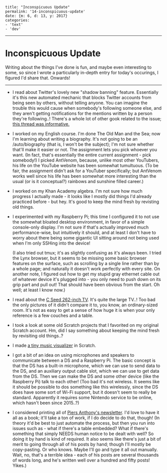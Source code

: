 
    title: "Inconspicuous Update"
    permalink: '14-inconspicuous-update'
    date: {m: 6, d: 13, y: 2017}
    categories:
    - 'text'
    - 'dev'

---

# Inconspicuous Update

Writing about the things I've done is fun, and maybe even interesting to some,
so since I wrote a particularly in-depth entry for today's occurings, I figured
I'd share that. Onwards!

---

* I read about Twitter's lovely new "shadow banning" feature. Essentially it's
  this new automated mechanic that blocks Twitter accounts from being seen by
  others, without telling anyone. You can imagine the trouble this would cause
  when somebody's following someone else, and they aren't getting notifications
  for the mentions written by a person they're following..! There's a whole lot
  of other gook related to the issue;
  [this thread was informative.](https://twitter.com/Aichmomanic/status/874160155960647681)

* I worked on my English course. I'm done The Old Man and the Sea; now I'm
  learning about writing a biography. It's not going to be an /auto/biography
  (that is, I won't be the subject); I'm not sure whether that'll make it
  easier or not. The assignment lets you pick whoever you want. (In fact,
  that's essentially the entire current assignment - pick somebody!)
  I picked AntVenom, because, unlike most other YouTubers, his life on the
  YouTube website has been somewhat tumultuous. (To be fair, the assignment
  didn't ask for a YouTuber specifically; but AntVenom works well since his
  life has been somewhat more interesting than the usual (or is it conceptual?)
  rainbows and sunshine filled career.)

* I worked on my Khan Academy algebra. I'm not sure how much progress I
  actually made - it looks like I mostly did things I'd already practiced
  before - but hey. It's good to keep the mind fresh by revisting old things.

* I experimented with my Raspberry Pi; this time I configured it to not use
  the somewhat bloated desktop environment, in favor of a simple console-only
  display. I'm not sure if that's actually improved much performance-wise,
  but intuitively it should, and at least I don't have to worry about there
  being some gigantic UI sitting around not being used when I'm only SSHing
  into the device!

  (I also tried out tmux; it's as slightly confusing as it's always been. I
  tried the Lynx browser, but it seems to be missing some basic browser
  features on the surface, such as scrolling by a single line rather than by a
  whole page; and naturally it doesn't work perfectly with every site. On
  another note, I figured out how to get my stupid gray ethernet cable out of
  whatever device it's plugged into - you only need to push down on its grip
  part and pull out! That should have been obvious from the start. Oh well; at
  least I know now.)

* I read about the
  [C Seed 262-inch TV](http://uncrate.com/article/c-seed-262-inch-tv/).
  It's quite the large TV..! Too bad the only pictures of it didn't compare it
  to, you know, an ordinary-sized room. It's not as easy to get a sense of how
  huge it is when your only reference is a few couches and a table.

* I took a look at some old Scratch projects that I favorited on my original
  Scratch account. Hm, did I say something about keeping the mind fresh by
  revisiting old things..?

* I made [a tiny music visualizer](https://scratch.mit.edu/projects/165923925/)
  in Scratch.

* I got a bit of an idea on using microphones and speakers to communicate
  between a DS and a Raspberry Pi. The basic concept is that the DS has a
  built-in microphone, which we can use to send data to the DS, and an
  auxiliary output cable slot, which we can use to get data from the DS. Then
  we can make the DS and some other device (like the Raspberry Pi) talk to
  each other! (Too bad it's not wireless. It seems like it should be possible
  to dos something like this wirelessly, since the DS does have some sort of
  Wi-Fi support, but it doesn't seem to really be standard. Apparently it
  requires some Nintendo service to be online, which hasn't been since 2015..?)

* I considered printing all of
  [Piers Anthony's newsletter](http://hipiers.com/backissues.html). I'd love
  to have it all as a book; it'll take a ton of work, if I do decide to do
  that, though! (In theory it'd be best to just automate the process, but then
  you run into issues such as - what if there's a table embedded? What if
  there's something that simply NEEDS human notice to be dealt with well? So
  doing it by hand is kind of required. It also seems like there's just a bit
  of merit to going through all of his posts by hand; though I'll mostly be
  copy-pasting. Or who knows. Maybe I'll go and type it all out manually. Wait,
  no, that's a terrible idea - each of his posts are several thousands of
  words long, and he's written well over a hundred and fifty posts! Yikes.)
